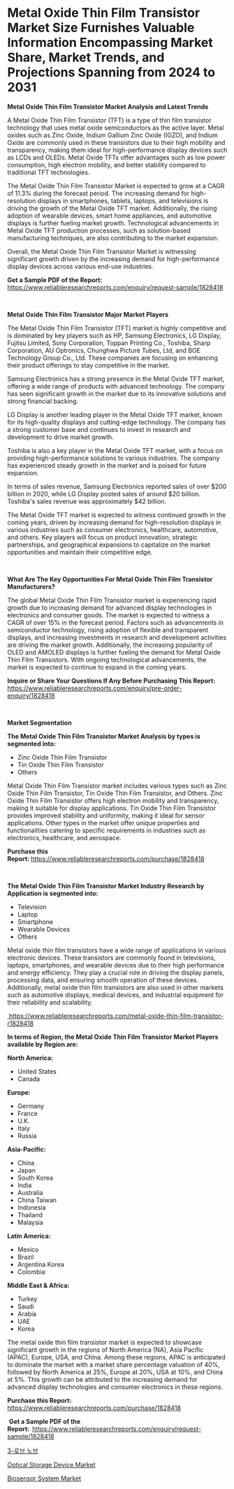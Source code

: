 <p><h1>Metal Oxide Thin Film Transistor Market Size Furnishes Valuable Information Encompassing Market Share, Market Trends, and Projections Spanning from 2024 to 2031</h1></p><p><strong>Metal Oxide Thin Film Transistor Market Analysis and Latest Trends</strong></p>
<p><p>A Metal Oxide Thin Film Transistor (TFT) is a type of thin film transistor technology that uses metal oxide semiconductors as the active layer. Metal oxides such as Zinc Oxide, Indium Gallium Zinc Oxide (IGZO), and Indium Oxide are commonly used in these transistors due to their high mobility and transparency, making them ideal for high-performance display devices such as LCDs and OLEDs. Metal Oxide TFTs offer advantages such as low power consumption, high electron mobility, and better stability compared to traditional TFT technologies.</p><p>The Metal Oxide Thin Film Transistor Market is expected to grow at a CAGR of 11.3% during the forecast period. The increasing demand for high-resolution displays in smartphones, tablets, laptops, and televisions is driving the growth of the Metal Oxide TFT market. Additionally, the rising adoption of wearable devices, smart home appliances, and automotive displays is further fueling market growth. Technological advancements in Metal Oxide TFT production processes, such as solution-based manufacturing techniques, are also contributing to the market expansion.</p><p>Overall, the Metal Oxide Thin Film Transistor Market is witnessing significant growth driven by the increasing demand for high-performance display devices across various end-use industries.</p></p>
<p><strong>Get a Sample PDF of the Report:&nbsp;</strong> <a href="https://www.reliableresearchreports.com/enquiry/request-sample/1828418">https://www.reliableresearchreports.com/enquiry/request-sample/1828418</a></p>
<p>&nbsp;</p>
<p><strong>Metal Oxide Thin Film Transistor Major Market Players</strong></p>
<p><p>The Metal Oxide Thin Film Transistor (TFT) market is highly competitive and is dominated by key players such as HP, Samsung Electronics, LG Display, Fujitsu Limited, Sony Corporation, Toppan Printing Co., Toshiba, Sharp Corporation, AU Optronics, Chunghwa Picture Tubes, Ltd, and BOE Technology Group Co., Ltd. These companies are focusing on enhancing their product offerings to stay competitive in the market.</p><p>Samsung Electronics has a strong presence in the Metal Oxide TFT market, offering a wide range of products with advanced technology. The company has seen significant growth in the market due to its innovative solutions and strong financial backing.</p><p>LG Display is another leading player in the Metal Oxide TFT market, known for its high-quality displays and cutting-edge technology. The company has a strong customer base and continues to invest in research and development to drive market growth.</p><p>Toshiba is also a key player in the Metal Oxide TFT market, with a focus on providing high-performance solutions to various industries. The company has experienced steady growth in the market and is poised for future expansion.</p><p>In terms of sales revenue, Samsung Electronics reported sales of over $200 billion in 2020, while LG Display posted sales of around $20 billion. Toshiba's sales revenue was approximately $42 billion.</p><p>The Metal Oxide TFT market is expected to witness continued growth in the coming years, driven by increasing demand for high-resolution displays in various industries such as consumer electronics, healthcare, automotive, and others. Key players will focus on product innovation, strategic partnerships, and geographical expansions to capitalize on the market opportunities and maintain their competitive edge.</p></p>
<p>&nbsp;</p>
<p><strong>What Are The Key Opportunities For Metal Oxide Thin Film Transistor Manufacturers?</strong></p>
<p><p>The global Metal Oxide Thin Film Transistor market is experiencing rapid growth due to increasing demand for advanced display technologies in electronics and consumer goods. The market is expected to witness a CAGR of over 15% in the forecast period. Factors such as advancements in semiconductor technology, rising adoption of flexible and transparent displays, and increasing investments in research and development activities are driving the market growth. Additionally, the increasing popularity of OLED and AMOLED displays is further fueling the demand for Metal Oxide Thin Film Transistors. With ongoing technological advancements, the market is expected to continue to expand in the coming years.</p></p>
<p><strong>Inquire or Share Your Questions If Any Before Purchasing This Report:</strong> <a href="https://www.reliableresearchreports.com/enquiry/pre-order-enquiry/1828418">https://www.reliableresearchreports.com/enquiry/pre-order-enquiry/1828418</a></p>
<p>&nbsp;</p>
<p><strong>Market Segmentation</strong></p>
<p><strong>The Metal Oxide Thin Film Transistor Market Analysis by types is segmented into:</strong></p>
<p><ul><li>Zinc Oxide Thin Film Transistor</li><li>Tin Oxide Thin Film Transistor</li><li>Others</li></ul></p>
<p><p>Metal Oxide Thin Film Transistor market includes various types such as Zinc Oxide Thin Film Transistor, Tin Oxide Thin Film Transistor, and Others. Zinc Oxide Thin Film Transistor offers high electron mobility and transparency, making it suitable for display applications. Tin Oxide Thin Film Transistor provides improved stability and uniformity, making it ideal for sensor applications. Other types in the market offer unique properties and functionalities catering to specific requirements in industries such as electronics, healthcare, and aerospace.</p></p>
<p><strong>Purchase this Report:&nbsp;</strong><a href="https://www.reliableresearchreports.com/purchase/1828418">https://www.reliableresearchreports.com/purchase/1828418</a></p>
<p>&nbsp;</p>
<p><strong>The Metal Oxide Thin Film Transistor Market Industry Research by Application is segmented into:</strong></p>
<p><ul><li>Television</li><li>Laptop</li><li>Smartphone</li><li>Wearable Devices</li><li>Others</li></ul></p>
<p><p>Metal oxide thin film transistors have a wide range of applications in various electronic devices. These transistors are commonly found in televisions, laptops, smartphones, and wearable devices due to their high performance and energy efficiency. They play a crucial role in driving the display panels, processing data, and ensuring smooth operation of these devices. Additionally, metal oxide thin film transistors are also used in other markets such as automotive displays, medical devices, and industrial equipment for their reliability and scalability.</p></p>
<p><a href="https://www.reliableresearchreports.com/metal-oxide-thin-film-transistor-r1828418">&nbsp;https://www.reliableresearchreports.com/metal-oxide-thin-film-transistor-r1828418</a></p>
<p><strong>In terms of Region, the Metal Oxide Thin Film Transistor Market Players available by Region are:</strong></p>
<p>
    <p> <strong> North America: </strong>
        <ul>
            <li>United States</li>
            <li>Canada</li>
        </ul>
        </p> 
    <p> <strong> Europe: </strong>
        <ul>
            <li>Germany</li>
            <li>France</li>
            <li>U.K.</li>
            <li>Italy</li>
            <li>Russia</li>
        </ul>
        </p> 
    <p> <strong> Asia-Pacific: </strong>
        <ul>
            <li>China</li>
            <li>Japan</li>
            <li>South Korea</li>
            <li>India</li>
            <li>Australia</li>
            <li>China Taiwan</li>
            <li>Indonesia</li>
            <li>Thailand</li>
            <li>Malaysia</li>
        </ul>
        </p> 
    <p> <strong> Latin America: </strong>
        <ul>
            <li>Mexico</li>
            <li>Brazil</li>
            <li>Argentina Korea</li>
            <li>Colombia</li>
        </ul>
        </p> 
    <p> <strong> Middle East & Africa: </strong>
        <ul>
            <li>Turkey</li>
            <li>Saudi</li>
            <li>Arabia</li>
            <li>UAE</li>
            <li>Korea</li>
        </ul>
    </p>
    </p>
<p><p>The metal oxide thin film transistor market is expected to showcase significant growth in the regions of North America (NA), Asia Pacific (APAC), Europe, USA, and China. Among these regions, APAC is anticipated to dominate the market with a market share percentage valuation of 40%, followed by North America at 25%, Europe at 20%, USA at 10%, and China at 5%. This growth can be attributed to the increasing demand for advanced display technologies and consumer electronics in these regions.</p></p>
<p><strong>Purchase this Report: </strong><a href="https://www.reliableresearchreports.com/purchase/1828418">https://www.reliableresearchreports.com/purchase/1828418</a></p>
<p>&nbsp;<strong>Get a Sample PDF of the Report:&nbsp;&nbsp;</strong><a href="https://www.reliableresearchreports.com/enquiry/request-sample/1828418">https://www.reliableresearchreports.com/enquiry/request-sample/1828418</a></p>
<p><strong></strong></p>
<p><p><a href="https://github.com/muchswr/Market-Research-Report-List-1/blob/main/3317582157796.md">3-로브 노브</a></p><p><a href="https://github.com/pjcfca/Market-Research-Report-List-3/blob/main/optical-storage-device-market.md">Optical Storage Device Market</a></p><p><a href="https://github.com/wusalecollins540tpqoz/Market-Research-Report-List-3/blob/main/biosensor-system-market.md">Biosensor System Market</a></p></p>